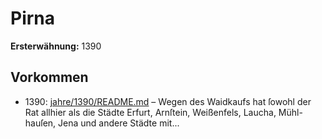 # Pirna

**Ersterwähnung:** 1390

## Vorkommen
- 1390: [jahre/1390/README.md](../jahre/1390/README.md) – Wegen des Waidkaufs hat ſowohl der Rat allhier als
die Städte Erfurt, Arnſtein, Weißenfels, Laucha, Mühl-
hauſen, Jena und andere Städte mit...
